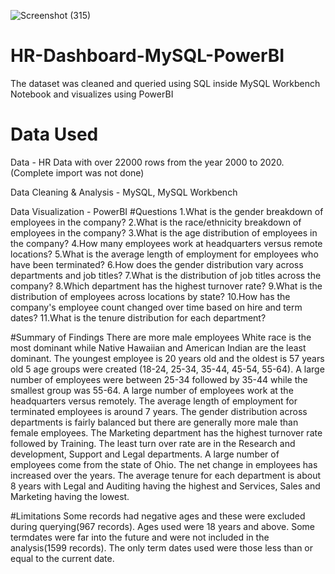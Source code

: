![Screenshot (315)](https://github.com/m-ark-85/HR-Dashboard-MySQL-PowerBI/assets/98227918/9d692368-162b-4551-a014-89d1f1d80bbf)


# HR-Dashboard-MySQL-PowerBI
The dataset was cleaned and queried using SQL inside MySQL Workbench Notebook and visualizes using PowerBI
# Data Used
Data - HR Data with over 22000 rows from the year 2000 to 2020.
(Complete import was not done)

Data Cleaning & Analysis - MySQL, MySQL Workbench

Data Visualization - PowerBI
#Questions
1.What is the gender breakdown of employees in the company?
2.What is the race/ethnicity breakdown of employees in the company?
3.What is the age distribution of employees in the company?
4.How many employees work at headquarters versus remote locations?
5.What is the average length of employment for employees who have been terminated?
6.How does the gender distribution vary across departments and job titles?
7.What is the distribution of job titles across the company?
8.Which department has the highest turnover rate?
9.What is the distribution of employees across locations by state?
10.How has the company's employee count changed over time based on hire and term dates?
11.What is the tenure distribution for each department?

#Summary of Findings
There are more male employees
White race is the most dominant while Native Hawaiian and American Indian are the least dominant.
The youngest employee is 20 years old and the oldest is 57 years old
5 age groups were created (18-24, 25-34, 35-44, 45-54, 55-64). A large number of employees were between 25-34 followed by 35-44 while the smallest group was 55-64.
A large number of employees work at the headquarters versus remotely.
The average length of employment for terminated employees is around 7 years.
The gender distribution across departments is fairly balanced but there are generally more male than female employees.
The Marketing department has the highest turnover rate followed by Training. The least turn over rate are in the Research and development, Support and Legal departments.
A large number of employees come from the state of Ohio.
The net change in employees has increased over the years.
The average tenure for each department is about 8 years with Legal and Auditing having the highest and Services, Sales and Marketing having the lowest.

#Limitations
Some records had negative ages and these were excluded during querying(967 records). Ages used were 18 years and above.
Some termdates were far into the future and were not included in the analysis(1599 records). The only term dates used were those less than or equal to the current date.
